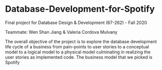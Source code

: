# Database-Development-for-Spotify

Final project for Database Design &amp; Development (67-262) - Fall 2020

Teammate: Wen Shan Jiang & Valeria Cordova Mulvany

The overall objective of the project is to explore the database development life cycle of a business from pain-points to user stories to a conceptual model to a logical model to a physical model culminating in realizing the user stories as implemented code. The business model that we picked is Spotify

